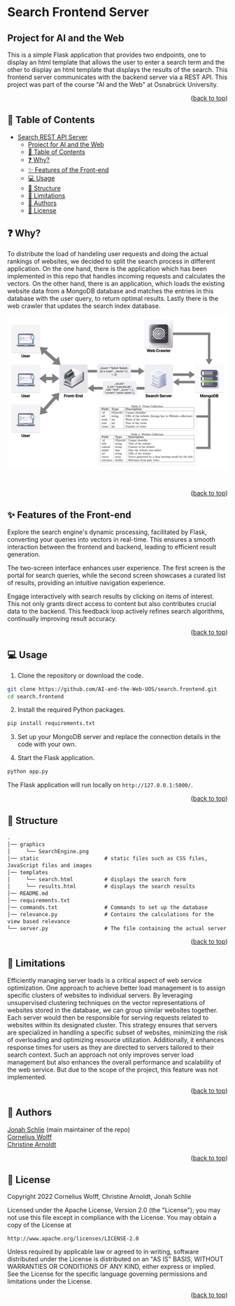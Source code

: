 # Search Frontend Server
## Project for AI and the Web
This is a simple Flask application that provides two endpoints, one to display an html template that allows the user to enter a search term and the other to display an html template that displays the results of the search. This frontend server communicates with the backend server via a REST API. This project was part of the course "AI and the Web" at Osnabrück University.
<p align="right">(<a href="#top">back to top</a>)</p>

## 📖 Table of Contents
- [Search REST API Server](#search-rest-api-server)
  - [Project for AI and the Web](#project-for-ai-and-the-web)
  - [📖 Table of Contents](#-table-of-contents)
  - [❓ Why?](#-why)
  - [✨ Features of the Front-end](#-features-of-the-front-end)
  - [💻 Usage](#-usage)
  - [💾 Structure](#-structure)
  - [🚫 Limitations](#-limitations)
  - [📝 Authors](#-authors)
  - [📎 License](#-license)

## ❓ Why?
To distribute the load of handeling user requests and doing the actual rankings of websites, we decided to split the search process in different application. On the one hand, there is the application which has been implemented in this repo that handles incoming requests and calculates the vectors. On the other hand, there is an application, which loads the existing website data from a MongoDB database and matches the entries in this database with the user query, to return optimal results. Lastly there is the web crawler that updates the search index database.
<br/> 
<p align="center">
<img src="graphics/SearchEngine.png" alt="Structure of our search engine" align="middle" width="700" /> 
</p>
<br/> 
<p align="right">(<a href="#top">back to top</a>)</p>

## ✨ Features of the Front-end

Explore the search engine's dynamic processing, facilitated by Flask, converting your queries into vectors in real-time. This ensures a smooth interaction between the frontend and backend, leading to efficient result generation.

The two-screen interface enhances user experience. The first screen is the portal for search queries, while the second screen showcases a curated list of results, providing an intuitive navigation experience.

Engage interactively with search results by clicking on items of interest. This not only grants direct access to content but also contributes crucial data to the backend. This feedback loop actively refines search algorithms, continually improving result accuracy.

<p align="right">(<a href="#top">back to top</a>)</p>

## 💻 Usage

1. Clone the repository or download the code.

```bash
git clone https://github.com/AI-and-the-Web-UOS/search.frontend.git
cd search.frontend
```

2. Install the required Python packages.

```bash
pip install requirements.txt
```

3. Set up your MongoDB server and replace the connection details in the code with your own.

4. Start the Flask application.

```bash
python app.py
```

The Flask application will run locally on `http://127.0.0.1:5000/`.


<p align="right">(<a href="#top">back to top</a>)</p>

## 💾 Structure
<!-- Project Structure -->

    .
    │── graphics
    │     └── SearchEngine.png
    │── static                     # static files such as CSS files, JavaScript files and images
    │── templates                  
    │     └── search.html          # displays the search form
    │     └── results.html         # displays the search results
    │── README.md
    │── requirements.txt
    │── commands.txt               # Commands to set up the database
    │── relevance.py               # Contains the calculations for the view based relevance
    └── server.py                  # The file containing the actual server
<p align="right">(<a href="#top">back to top</a>)</p>

## 🚫 Limitations
Efficiently managing server loads is a critical aspect of web service optimization. One approach to achieve better load management is to assign specific clusters of websites to individual servers. By leveraging unsupervised clustering techniques on the vector representations of websites stored in the database, we can group similar websites together. Each server would then be responsible for serving requests related to websites within its designated cluster. This strategy ensures that servers are specialized in handling a specific subset of websites, minimizing the risk of overloading and optimizing resource utilization. Additionally, it enhances response times for users as they are directed to servers tailored to their search context. Such an approach not only improves server load management but also enhances the overall performance and scalability of the web service. But due to the scope of the project, this feature was not implemented.
<p align="right">(<a href="#top">back to top</a>)</p>

## 📝 Authors
[Jonah Schlie](mailto:jschlie@uni-osnabrueck.de) (main maintainer of the repo)<br/>
[Cornelius Wolff](mailto:cowolff@uos.de)<br/>
[Christine Arnoldt](mailto:carnoldt@uni-osnabrueck.de)<br/>

<p align="right">(<a href="#top">back to top</a>)</p>

## 📎 License
Copyright 2022 Cornelius Wolff, Christine Arnoldt, Jonah Schlie

Licensed under the Apache License, Version 2.0 (the "License");
you may not use this file except in compliance with the License.
You may obtain a copy of the License at

    http://www.apache.org/licenses/LICENSE-2.0

Unless required by applicable law or agreed to in writing, software
distributed under the License is distributed on an "AS IS" BASIS,
WITHOUT WARRANTIES OR CONDITIONS OF ANY KIND, either express or implied.
See the License for the specific language governing permissions and
limitations under the License.
<p align="right">(<a href="#top">back to top</a>)</p>
